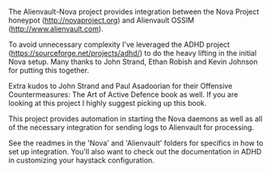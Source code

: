 The Alienvault-Nova project provides integration between the Nova Project honeypot (http://novaproject.org) and Alienvault OSSIM (http://www.alienvault.com). 

To avoid unnecessary complexity I've leveraged the ADHD project (https://sourceforge.net/projects/adhd/) to do the heavy lifting in the initial Nova setup. 
Many thanks to John Strand, Ethan Robish and Kevin Johnson for putting this together. 

Extra kudos to John Strand and Paul Asadoorian for their Offensive Countermeasures: The Art of Active Defence book as well. If you are looking at this project I highly suggest picking up this book. 

This project provides automation in starting the Nova daemons as well as all of the necessary integration for sending logs to Alienvault for processing. 

See the readmes in the 'Nova' and 'Alienvault' folders for specifics in how to set up integration. You'll also want to check out the documentation in ADHD in customizing your haystack configuration. 

